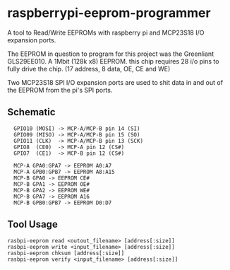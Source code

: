 raspberrypi-eeprom-programmer
=============================


A tool to Read/Write EEPROMs with raspberry pi and MCP23S18 I/O expansion ports.

The EEPROM in question to program for this project was the Greenliant GLS29EE010. A 1Mbit (128k x8) EEPROM. this chip requires 28 i/o pins to fully drive the chip. (17 address, 8 data, OE, CE and WE)

Two MCP23S18 SPI I/O expansion ports are used to shit data in and out of the EEPROM from the pi's SPI ports.



Schematic
---------
```
  GPIO10 (MOSI) -> MCP-A/MCP-B pin 14 (SI)
  GPIO09 (MISO) -> MCP-A/MCP-B pin 15 (SO)
  GPIO11 (CLK)  -> MCP-A/MCP-B pin 13 (SCK)
  GPIO8  (CE0)  -> MCP-A pin 12 (CS#)
  GPIO7  (CE1)  -> MCP-B pin 12 (CS#)

  MCP-A GPA0:GPA7 -> EEPROM A0:A7
  MCP-A GPB0:GPB7 -> EEPROM A8:A15
  MCP-B GPA0 -> EEPROM CE#
  MCP-B GPA1 -> EEPROM OE#
  MCP-B GPA2 -> EEPROM WE#
  MCP-B GPA7 -> EEPROM A16
  MCP-B GPB0:GPB7 -> EEPROM D0:D7
```



Tool Usage
----------

```rasbpi-eeprom read <outout_filename> [address[:size]]```  
```rasbpi-eeprom write <input_filename> [address[:size]]```  
```rasbpi-eeprom chksum [address[:size]]```  
```rasbpi-eeprom verify <input_filename> [address[:size]]```  


